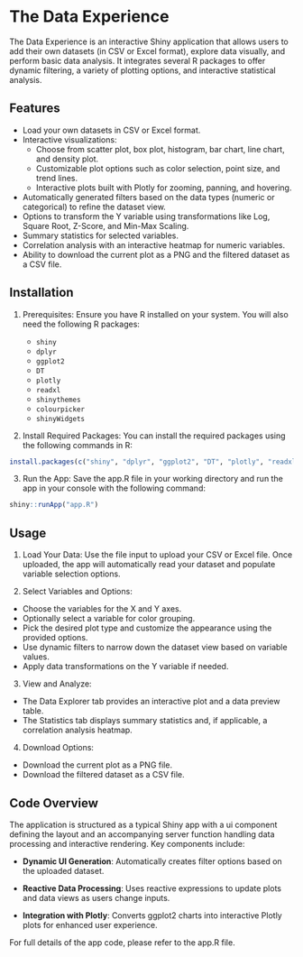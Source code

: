 # The Data Experience

The Data Experience is an interactive Shiny application that allows users to add their own datasets (in CSV or Excel format), explore data visually, and perform basic data analysis. It integrates several R packages to offer dynamic filtering, a variety of plotting options, and interactive statistical analysis.

## Features

- Load your own datasets in CSV or Excel format.
- Interactive visualizations:
  - Choose from scatter plot, box plot, histogram, bar chart, line chart, and density plot.
  - Customizable plot options such as color selection, point size, and trend lines.
  - Interactive plots built with Plotly for zooming, panning, and hovering.
- Automatically generated filters based on the data types (numeric or categorical) to refine the dataset view.
- Options to transform the Y variable using transformations like Log, Square Root, Z-Score, and Min-Max Scaling.
- Summary statistics for selected variables.
- Correlation analysis with an interactive heatmap for numeric variables.
- Ability to download the current plot as a PNG and the filtered dataset as a CSV file.

## Installation

1. Prerequisites:
   Ensure you have R installed on your system. You will also need the following R packages:

   - `shiny`
   - `dplyr`
   - `ggplot2`
   - `DT`
   - `plotly`
   - `readxl`
   - `shinythemes`
   - `colourpicker`
   - `shinyWidgets`

2. Install Required Packages:
   You can install the required packages using the following commands in R:

```r
install.packages(c("shiny", "dplyr", "ggplot2", "DT", "plotly", "readxl", "shinythemes", "colourpicker", "shinyWidgets"))
```

3. Run the App:
   Save the app.R file in your working directory and run the app in your console with the following command:

```r
shiny::runApp("app.R")
```

## Usage

1. Load Your Data:
   Use the file input to upload your CSV or Excel file. Once uploaded, the app will automatically read your dataset and populate variable selection options.

2. Select Variables and Options:

- Choose the variables for the X and Y axes.
- Optionally select a variable for color grouping.
- Pick the desired plot type and customize the appearance using the provided options.
- Use dynamic filters to narrow down the dataset view based on variable values.
- Apply data transformations on the Y variable if needed.

3. View and Analyze:

- The Data Explorer tab provides an interactive plot and a data preview table.
- The Statistics tab displays summary statistics and, if applicable, a correlation analysis heatmap.

4. Download Options:

- Download the current plot as a PNG file.
- Download the filtered dataset as a CSV file.

## Code Overview

The application is structured as a typical Shiny app with a ui component defining the layout and an accompanying server function handling data processing and interactive rendering. Key components include:

- **Dynamic UI Generation**: Automatically creates filter options based on the uploaded dataset.

- **Reactive Data Processing**: Uses reactive expressions to update plots and data views as users change inputs.

- **Integration with Plotly**: Converts ggplot2 charts into interactive Plotly plots for enhanced user experience.

For full details of the app code, please refer to the app.R file.

